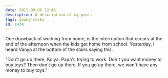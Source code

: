 ```yaml
---
date: 2012-09-06 12:46
description: A description of my post.
tags: young-ruski
id: 1434
---
```

One drawback of working from home, is the interruption that occurs at the end of the afternoon when the kids get home from school.  Yesterday, I heard Vanya at the bottom of the stairs saying this.

"Don't go up there, Kolya.  Papa's trying to work.  Don't you want money to buy toys?  Then don't go up there.  If you go up there, we won't have any money to buy toys."